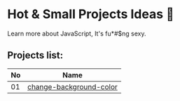 # Hot & Small Projects Ideas 🤗

Learn more about JavaScript, It's fu*#$ng sexy. 

## Projects list:

| No  | Name                           |
|-----|--------------------------------|
| 01  | [change-background-color][1]   |

[1]: ./change-background-color 
